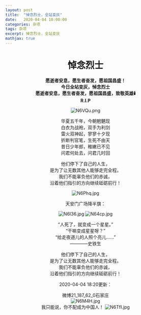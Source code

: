 ```yaml
---
layout: post
title:  "悼念烈士，全站变灰"
date:   2020-04-04 10:00:00
categories: 杂项
tags: 杂项
excerpt: 悼念烈士，全站变灰
mathjax: true
---
```


# <center>悼念烈士</center>
<center>

**愿逝者安息，愿生者奋发，愿祖国昌盛！**  
**今日全站变灰，悼念烈士**  
**愿逝者安息，愿生者奋发，愿祖国昌盛，致敬英雄🕯️**  
**R.I.P**  

![N6VQu.png](https://cdn.img.wenhairu.com/images/2020/04/04/N6VQu.png)

华夏五千年，今朝魍魉现  
白衣为战袍，双手为利剑  
雷火双神起，寥寥十夕现  
折断判官笔，生死不由天  
昔日少年郎，稚嫩已不见  
问君何处去，问君几时回  

他们停下了自己的人生，  
是为了让无数其他人能够走完全程。  
我们不能辜负他们的赤诚，  
沿着他们指引的方向继续砥砺前行！  

![N6Phq.jpg](https://cdn.img.wenhairu.com/images/2020/04/04/N6Phq.jpg)

天安门广场降半旗：

![N6I36.jpg](https://cdn.img.wenhairu.com/images/2020/04/04/N6I36.jpg)
![N64cp.jpg](https://cdn.img.wenhairu.com/images/2020/04/04/N64cp.jpg)

“人死了，就变成一个星星。”  
“干嘛变成星星呀？”  
“给走夜道儿的人照个亮儿……”  
 ————史铁生  

他们停下了自己的人生，  
是为了让无数其他人能够走完全程。  
我们不能辜负他们的赤诚，  
沿着他们指引的方向继续砥砺前行！  

2020-04-04 18:20更新：  

微博21_187_62_0石家庄  
![N6M4H.jpg](https://cdn.img.wenhairu.com/images/2020/04/04/N6M4H.jpg)  
我只能说，你不配成为中国人！
![N6TfI.jpg](https://cdn.img.wenhairu.com/images/2020/04/04/N6TfI.jpg)</center>
